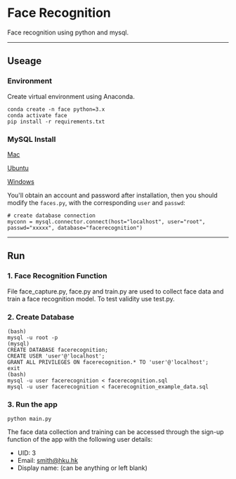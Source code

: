 # Face Recognition

Face recognition using python and mysql.

*******

## Useage

### Environment

Create virtual environment using Anaconda.
```
conda create -n face python=3.x
conda activate face
pip install -r requirements.txt
```

### MySQL Install

[Mac](https://dev.mysql.com/doc/mysql-osx-excerpt/5.7/en/osx-installation-pkg.html)

[Ubuntu](https://dev.mysql.com/doc/mysql-linuxunix-excerpt/5.7/en/linux-installation.html)

[Windows](https://dev.mysql.com/downloads/installer/)

You'll obtain an account and password after installation, then you should modify the `faces.py`, with the corresponding
`user` and `passwd`:
```
# create database connection
myconn = mysql.connector.connect(host="localhost", user="root", passwd="xxxxx", database="facerecognition")
```

*******

## Run

### 1. Face Recognition Function
File face_capture.py, face.py and train.py are used to collect face data and train a face recognition model. To test validity use test.py.

### 2. Create Database
```
(bash)
mysql -u root -p
(mysql)
CREATE DATABASE facerecognition;
CREATE USER 'user'@'localhost';
GRANT ALL PRIVILEGES ON facerecognition.* TO 'user'@'localhost';
exit
(bash)
mysql -u user facerecognition < facerecognition.sql
mysql -u user facerecognition < facerecognition_example_data.sql
```

### 3. Run the app
```
python main.py
```
The face data collection and training can be accessed through the sign-up function of the app with the following user details:
- UID: 3
- Email: smith@hku.hk
- Display name: (can be anything or left blank)
